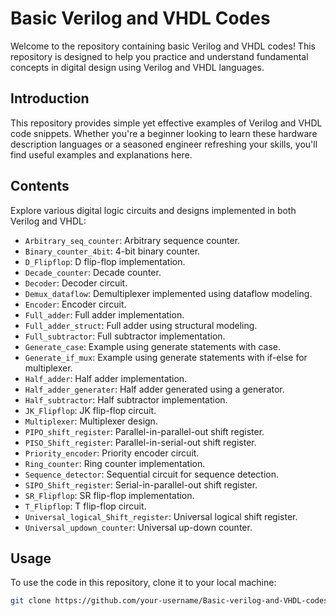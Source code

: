 # Basic Verilog and VHDL Codes

Welcome to the repository containing basic Verilog and VHDL codes! This repository is designed to help you practice and understand fundamental concepts in digital design using Verilog and VHDL languages.

## Introduction

This repository provides simple yet effective examples of Verilog and VHDL code snippets. Whether you're a beginner looking to learn these hardware description languages or a seasoned engineer refreshing your skills, you'll find useful examples and explanations here.

## Contents

Explore various digital logic circuits and designs implemented in both Verilog and VHDL:

- `Arbitrary_seq_counter`: Arbitrary sequence counter.
- `Binary_counter_4bit`: 4-bit binary counter.
- `D_Flipflop`: D flip-flop implementation.
- `Decade_counter`: Decade counter.
- `Decoder`: Decoder circuit.
- `Demux_dataflow`: Demultiplexer implemented using dataflow modeling.
- `Encoder`: Encoder circuit.
- `Full_adder`: Full adder implementation.
- `Full_adder_struct`: Full adder using structural modeling.
- `Full_subtractor`: Full subtractor implementation.
- `Generate_case`: Example using generate statements with case.
- `Generate_if_mux`: Example using generate statements with if-else for multiplexer.
- `Half_adder`: Half adder implementation.
- `Half_adder_generater`: Half adder generated using a generator.
- `Half_subtractor`: Half subtractor implementation.
- `JK_Flipflop`: JK flip-flop circuit.
- `Multiplexer`: Multiplexer design.
- `PIPO_shift_register`: Parallel-in-parallel-out shift register.
- `PISO_Shift_register`: Parallel-in-serial-out shift register.
- `Priority_encoder`: Priority encoder circuit.
- `Ring_counter`: Ring counter implementation.
- `Sequence_detector`: Sequential circuit for sequence detection.
- `SIPO_Shift_register`: Serial-in-parallel-out shift register.
- `SR_Flipflop`: SR flip-flop implementation.
- `T_Flipflop`: T flip-flop circuit.
- `Universal_logical_Shift_register`: Universal logical shift register.
- `Universal_updown_counter`: Universal up-down counter.

## Usage

To use the code in this repository, clone it to your local machine:

```bash
git clone https://github.com/your-username/Basic-verilog-and-VHDL-codes.git
